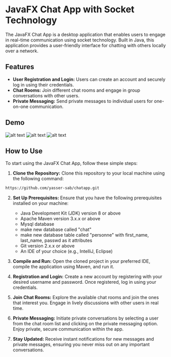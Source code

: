 # JavaFX Chat App with Socket Technology

The JavaFX Chat App is a desktop application that enables users to engage in real-time communication using socket technology. Built in Java, this application provides a user-friendly interface for chatting with others locally over a network.

## Features

- **User Registration and Login:** Users can create an account and securely log in using their credentials.
- **Chat Rooms:** Join different chat rooms and engage in group conversations with other users.
- **Private Messaging:** Send private messages to individual users for one-on-one communication.

## Demo

![alt text](https://media.discordapp.net/attachments/748527325741842453/1121562190294548641/login3.PNG?width=1196&height=864)
![alt text](https://media.discordapp.net/attachments/748527325741842453/1121562191116632084/register3.PNG?width=1198&height=806)
![alt text](https://media.discordapp.net/attachments/748527325741842453/1121562190781091921/panel3.PNG?width=978&height=870)


## How to Use

To start using the JavaFX Chat App, follow these simple steps:

1. **Clone the Repository:** Clone this repository to your local machine using the following command:

```bash
https://github.com/yasser-sab/chatapp.git
```

2. **Set Up Prerequisites:** Ensure that you have the following prerequisites installed on your machine:
   - Java Development Kit (JDK) version 8 or above
   - Apache Maven version 3.x.x or above
   - Mysql database 
   - make new database called "chat"
   - make new database table called "personne" with first_name, last_name, passwd as it attributes
   - Git version 2.x.x or above
   - An IDE of your choice (e.g., IntelliJ, Eclipse)

3. **Compile and Run:** Open the cloned project in your preferred IDE, compile the application using Maven, and run it.

4. **Registration and Login:** Create a new account by registering with your desired username and password. Once registered, log in using your credentials.

5. **Join Chat Rooms:** Explore the available chat rooms and join the ones that interest you. Engage in lively discussions with other users in real time.

6. **Private Messaging:** Initiate private conversations by selecting a user from the chat room list and clicking on the private messaging option. Enjoy private, secure communication within the app.

7. **Stay Updated:** Receive instant notifications for new messages and private messages, ensuring you never miss out on any important conversations.
